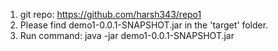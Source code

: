 1. git repo: https://github.com/harsh343/repo1
2. Please find demo1-0.0.1-SNAPSHOT.jar in the 'target' folder.
3. Run command: java -jar demo1-0.0.1-SNAPSHOT.jar <Path of input json file> <initial entity ID>